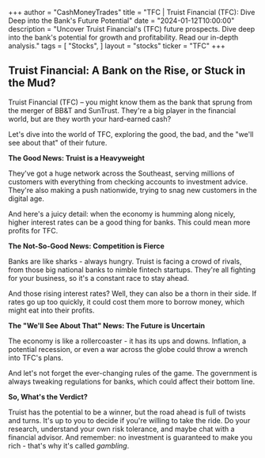 +++
author = "CashMoneyTrades"
title = "TFC |  Truist Financial (TFC):  Dive Deep into the Bank's Future Potential"
date = "2024-01-12T10:00:00"
description = "Uncover Truist Financial's (TFC) future prospects. Dive deep into the bank's potential for growth and profitability. Read our in-depth analysis."
tags = [
"Stocks",
]
layout = "stocks"
ticker = "TFC"
+++
        


## Truist Financial: A Bank on the Rise, or Stuck in the Mud?

Truist Financial (TFC) – you might know them as the bank that sprung from the merger of BB&T and SunTrust.  They're a big player in the financial world, but are they worth your hard-earned cash? 

Let's dive into the world of TFC, exploring the good, the bad, and the "we'll see about that" of their future. 

**The Good News: Truist is a Heavyweight**

They've got a huge network across the Southeast, serving millions of customers with everything from checking accounts to investment advice.  They're also making a push nationwide, trying to snag new customers in the digital age. 

And here's a juicy detail: when the economy is humming along nicely, higher interest rates can be a good thing for banks.  This could mean more profits for TFC. 

**The Not-So-Good News: Competition is Fierce**

Banks are like sharks - always hungry.  Truist is facing a crowd of rivals, from those big national banks to nimble fintech startups.  They're all fighting for your business, so it's a constant race to stay ahead. 

And those rising interest rates?  Well, they can also be a thorn in their side.  If rates go up too quickly, it could cost them more to borrow money, which might eat into their profits. 

**The "We'll See About That" News: The Future is Uncertain**

The economy is like a rollercoaster - it has its ups and downs.  Inflation, a potential recession, or even a war across the globe could throw a wrench into TFC's plans. 

And let's not forget the ever-changing rules of the game.  The government is always tweaking regulations for banks, which could affect their bottom line. 

**So, What's the Verdict?**

Truist has the potential to be a winner, but the road ahead is full of twists and turns.  It's up to you to decide if you're willing to take the ride.  Do your research, understand your own risk tolerance, and maybe chat with a financial advisor.  And remember: no investment is guaranteed to make you rich - that's why it's called *gambling*. 

        